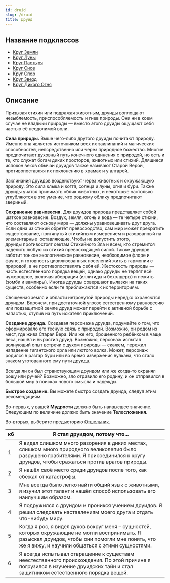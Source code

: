 ```yaml
---
id: druid
slug: /druid
title: Друид
---
```

## Название подклассов
- [Круг Земли](/docs/land)  
- [Круг Луны](/docs/moon)  
- [Круг Пастыря](/docs/shepherd)  
- [Круг Снов](/docs/dreams)  
- [Круг Спор](/docs/spores)  
- [Круг Звезд](/docs/stars)  
- [Круг Дикого Огня](/docs/wildfire)  
## Описание
Призывая стихии или подражая животным, друиды воплощают незыблемость, приспособляемость и гнев природы. Они ни в коем случае не владыки природы — вместо этого друиды ощущают себя частью её неодолимой воли.

**Сила природы.** Выше чего-либо другого друиды почитают природу. Именно она является источником всех их заклинаний и магических способностей, непсредственно или через природное божество. Многие предпочитают духовный путь конечного единения с природой, но есть и те, кто служат богам диких просторов, животных или стихий. Длящиеся испокон веков обычаи друидов также называют Старой Верой, противопоставляя их поклонению в храмах и у алтарей.

Заклинания друидов воздействуют через животных и окружающую природу. Это сила клыка и когтя, солнца и луны, огня и бури. Также друиды учатся принимать облик животных, и некоторые настолько углубляются в это умение, что родному облику предпочитают звериный.

**Сохранение равновесия.** Для друидов природа представляет собой шаткое равновесие. Воздух, земля, огонь и вода — те четыре стихии, что составляют основу мира — должны уравновешивать друг друга. Если одна из стихий обретёт превосходство, сам мир может прекратить существование, притянутый стихийным измерением и разорванный на элементарные  оставляющие. Чтобы не допустить этого, друиды противостоят сектам Стихийного Зла и всем, кто стремится наделить любую из стихий превосходящей силой. Также друидов заботит тонкое экологическое равновесие, необходимое флоре и фауне, и готовность цивилизованных поселений жить в гармонии с природой, а не противопоставлять себя ей. Жестокость природы — часть естественного порядка вещей, однако друиды не терпят всё чужеродное, включая аберрации (иллитиды и бехолдеры) и нежить (зомби и вампиры). Иногда друиды совершают вылазки на таких существ, особенно если те приближаются к их территориям.

Священная земля и области нетронутой природы нередко охраняются друидом. Впрочем, при достаточной угрозе естественному равновесию или подзащитной земле друид может перейти к активной борьбе с напастью, ступив на путь искателя приключений.

**Создание друида.** Создавая персонажа друида, подумайте о том, что сформировало его тесную связь с природой. Возможно, он родом из мест, где жива Старая Вера. Или же его, брошенного ребёнком в чаще леса, нашёл и вырастил друид. Возможно, персонаж испытал волнующий опыт встречи с духом природы — скажем, пережил нападение гигантского орла или лютого волка. Может, персонаж родился в разгар бури или во время извержения вулкана, что стало знаком уготованного ему пути друида.

Всегда ли он был странствующим друидом или же когда-то охранял рощу или ручей? Возможно, зло отравило его родину, и он отправился в большой мир в поисках нового смысла и надежды.

**Быстрое создание.** Вы можете быстро создать друида, следуя этим рекомендациям.

Во-первых, у вашей **Мудрости** должно быть наивысшее значение. Следующим по величине должно быть значение **Телосложения**.

Во-вторых, выберите предысторию [Отшельник](/docs/hermit).

| к6  | Я стал друидом, потому что...                                                                                                                                                                         |
| --- | ----------------------------------------------------------------------------------------------------------------------------------------------------------------------------------------------------- |
| 1   | Я видел слишком много разорения в диких местах, слишком много природного великолепия было разрушено грабителями. Я присоединился к кругу друидов, чтобы сражаться против врагов природы.              |
| 2   | Я нашёл своё место среди друидов после того, как сбежал от катастрофы.                                                                                                                                |
| 3   | Мне всегда было легко найти общий язык с животными, я изучил этот талант и нашёл способ использовать его наилучшим образом.                                                                           |
| 4   | Я подружился с друидом и проникся учением друидов. Я решил следовать наставлениям моего друга и отдать что-нибудь миру.                                                                               |
| 5   | Когда я рос, я видел духов вокруг меня – сущностей, которых окружающие не могли воспринимать. Я разыскал друидов, чтобы они помогли мне понять, что же я вижу, и научили общаться с этими сущностями. |
| 6   | Я всегда испытывал отвращение к существам неестественного происхождения. По этой причине я погрузился в изучение друидских тайн и стал защитником естественного порядка вещей.                        |